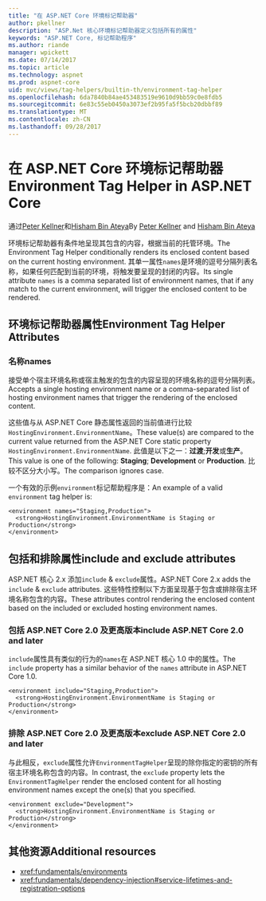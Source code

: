 ```yaml
---
title: "在 ASP.NET Core 环境标记帮助器"
author: pkellner
description: "ASP.Net 核心环境标记帮助器定义包括所有的属性"
keywords: "ASP.NET Core, 标记帮助程序"
ms.author: riande
manager: wpickett
ms.date: 07/14/2017
ms.topic: article
ms.technology: aspnet
ms.prod: aspnet-core
uid: mvc/views/tag-helpers/builtin-th/environment-tag-helper
ms.openlocfilehash: 6da7840b84ae453483519e9610d9bb59c0e8fdb5
ms.sourcegitcommit: 6e83c55eb0450a3073ef2b95fa5f5bcb20dbbf89
ms.translationtype: MT
ms.contentlocale: zh-CN
ms.lasthandoff: 09/28/2017
---
```

# <a name="environment-tag-helper-in-aspnet-core"></a><span data-ttu-id="ff836-104">在 ASP.NET Core 环境标记帮助器</span><span class="sxs-lookup"><span data-stu-id="ff836-104">Environment Tag Helper in ASP.NET Core</span></span>

<span data-ttu-id="ff836-105">通过[Peter Kellner](http://peterkellner.net)和[Hisham Bin Ateya](https://twitter.com/hishambinateya)</span><span class="sxs-lookup"><span data-stu-id="ff836-105">By [Peter Kellner](http://peterkellner.net) and [Hisham Bin Ateya](https://twitter.com/hishambinateya)</span></span>

<span data-ttu-id="ff836-106">环境标记帮助器有条件地呈现其包含的内容，根据当前的托管环境。</span><span class="sxs-lookup"><span data-stu-id="ff836-106">The Environment Tag Helper conditionally renders its enclosed content based on the current hosting environment.</span></span> <span data-ttu-id="ff836-107">其单一属性`names`是环境的逗号分隔列表名称，如果任何匹配到当前的环境，将触发要呈现的封闭的内容。</span><span class="sxs-lookup"><span data-stu-id="ff836-107">Its single attribute `names` is a comma separated list of environment names, that if any match to the current environment, will trigger the enclosed content to be rendered.</span></span>

## <a name="environment-tag-helper-attributes"></a><span data-ttu-id="ff836-108">环境标记帮助器属性</span><span class="sxs-lookup"><span data-stu-id="ff836-108">Environment Tag Helper Attributes</span></span>

### <a name="names"></a><span data-ttu-id="ff836-109">名称</span><span class="sxs-lookup"><span data-stu-id="ff836-109">names</span></span>

<span data-ttu-id="ff836-110">接受单个宿主环境名称或宿主触发的包含的内容呈现的环境名称的逗号分隔列表。</span><span class="sxs-lookup"><span data-stu-id="ff836-110">Accepts a single hosting environment name or a comma-separated list of hosting environment names that trigger the rendering of the enclosed content.</span></span>

<span data-ttu-id="ff836-111">这些值与从 ASP.NET Core 静态属性返回的当前值进行比较`HostingEnvironment.EnvironmentName`。</span><span class="sxs-lookup"><span data-stu-id="ff836-111">These value(s) are compared to the current value returned from the ASP.NET Core static property `HostingEnvironment.EnvironmentName`.</span></span>  <span data-ttu-id="ff836-112">此值是以下之一：**过渡**;**开发**或**生产**。</span><span class="sxs-lookup"><span data-stu-id="ff836-112">This value is one of the following: **Staging**; **Development** or **Production**.</span></span> <span data-ttu-id="ff836-113">比较不区分大小写。</span><span class="sxs-lookup"><span data-stu-id="ff836-113">The comparison ignores case.</span></span>

<span data-ttu-id="ff836-114">一个有效的示例`environment`标记帮助程序是：</span><span class="sxs-lookup"><span data-stu-id="ff836-114">An example of a valid `environment` tag helper is:</span></span>

```cshtml
<environment names="Staging,Production">
  <strong>HostingEnvironment.EnvironmentName is Staging or Production</strong>
</environment>
```

## <a name="include-and-exclude-attributes"></a><span data-ttu-id="ff836-115">包括和排除属性</span><span class="sxs-lookup"><span data-stu-id="ff836-115">include and exclude attributes</span></span>

<span data-ttu-id="ff836-116">ASP.NET 核心 2.x 添加`include`  &  `exclude`属性。</span><span class="sxs-lookup"><span data-stu-id="ff836-116">ASP.NET Core 2.x adds the `include` & `exclude` attributes.</span></span> <span data-ttu-id="ff836-117">这些特性控制以下方面呈现基于包含或排除宿主环境名称包含的内容。</span><span class="sxs-lookup"><span data-stu-id="ff836-117">These attributes control rendering the enclosed content based on the included or excluded hosting environment names.</span></span>

### <a name="include-aspnet-core-20-and-later"></a><span data-ttu-id="ff836-118">包括 ASP.NET Core 2.0 及更高版本</span><span class="sxs-lookup"><span data-stu-id="ff836-118">include ASP.NET Core 2.0 and later</span></span>

<span data-ttu-id="ff836-119">`include`属性具有类似的行为的`names`在 ASP.NET 核心 1.0 中的属性。</span><span class="sxs-lookup"><span data-stu-id="ff836-119">The `include` property has a similar behavior of the `names` attribute in ASP.NET Core 1.0.</span></span>

```cshtml
<environment include="Staging,Production">
  <strong>HostingEnvironment.EnvironmentName is Staging or Production</strong>
</environment>
```

### <a name="exclude-aspnet-core-20-and-later"></a><span data-ttu-id="ff836-120">排除 ASP.NET Core 2.0 及更高版本</span><span class="sxs-lookup"><span data-stu-id="ff836-120">exclude ASP.NET Core 2.0 and later</span></span>

<span data-ttu-id="ff836-121">与此相反，`exclude`属性允许`EnvironmentTagHelper`呈现的除你指定的密钥的所有宿主环境名称包含的内容。</span><span class="sxs-lookup"><span data-stu-id="ff836-121">In contrast, the `exclude` property lets the `EnvironmentTagHelper` render the enclosed content for all hosting environment names except the one(s) that you specified.</span></span>

```cshtml
<environment exclude="Development">
  <strong>HostingEnvironment.EnvironmentName is Staging or Production</strong>
</environment>
```

## <a name="additional-resources"></a><span data-ttu-id="ff836-122">其他资源</span><span class="sxs-lookup"><span data-stu-id="ff836-122">Additional resources</span></span>

* <xref:fundamentals/environments>
* <xref:fundamentals/dependency-injection#service-lifetimes-and-registration-options>

